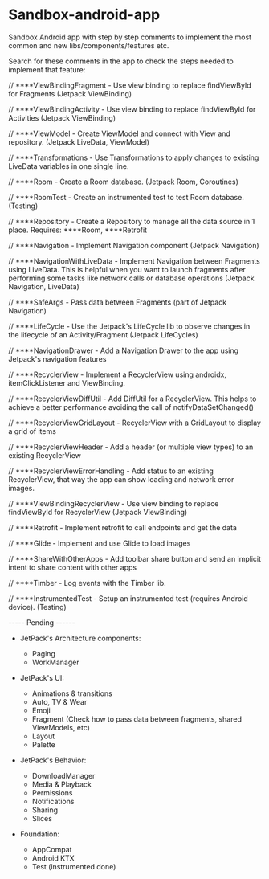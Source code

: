 # Sandbox-android-app
Sandbox Android app with step by step comments to implement the most common and new libs/components/features etc.

Search for these comments in the app to check the steps needed to implement that feature:

// ****ViewBindingFragment - Use view binding to replace findViewById for Fragments (Jetpack ViewBinding)

// ****ViewBindingActivity - Use view binding to replace findViewById for Activities (Jetpack ViewBinding)

// ****ViewModel - Create ViewModel and connect with View and repository. (Jetpack LiveData, ViewModel)

// ****Transformations - Use Transformations to apply changes to existing LiveData variables in one single line.

// ****Room - Create a Room database. (Jetpack Room, Coroutines)

// ****RoomTest - Create an instrumented test to test Room database. (Testing)

// ****Repository - Create a Repository to manage all the data source in 1 place. Requires: ****Room, ****Retrofit

// ****Navigation - Implement Navigation component (Jetpack Navigation)

// ****NavigationWithLiveData - Implement Navigation between Fragments using LiveData. This is helpful when you want to launch fragments after performing some tasks like network calls or database operations (Jetpack Navigation, LiveData)

// ****SafeArgs - Pass data between Fragments (part of Jetpack Navigation)

// ****LifeCycle - Use the Jetpack's LifeCycle lib to observe changes in the lifecycle of an Activity/Fragment  (Jetpack LifeCycles)

// ****NavigationDrawer - Add a Navigation Drawer to the app using Jetpack's navigation features

// ****RecyclerView - Implement a RecyclerView using androidx, itemClickListener and ViewBinding.

// ****RecyclerViewDiffUtil - Add DiffUtil for a RecyclerView. This helps to achieve a better performance avoiding the call of notifyDataSetChanged()

// ****RecyclerViewGridLayout - RecyclerView with a GridLayout to display a grid of items

// ****RecyclerViewHeader - Add a header (or multiple view types) to an existing RecyclerView

// ****RecyclerViewErrorHandling - Add status to an existing RecyclerView, that way the app can show loading and network error images.

// ****ViewBindingRecyclerView - Use view binding to replace findViewById for RecyclerView (Jetpack ViewBinding)

// ****Retrofit - Implement retrofit to call endpoints and get the data

// ****Glide - Implement and use Glide to load images

// ****ShareWithOtherApps - Add toolbar share button and send an implicit intent to share content with other apps

// ****Timber - Log events with the Timber lib.

// ****InstrumentedTest - Setup an instrumented test (requires Android device). (Testing)



----- Pending ------

- JetPack's Architecture components:

  * Paging
  * WorkManager

- JetPack's UI:

  * Animations & transitions
  * Auto, TV & Wear
  * Emoji
  * Fragment (Check how to pass data between fragments, shared ViewModels, etc)
  * Layout
  * Palette

- JetPack's Behavior:

  * DownloadManager
  * Media & Playback
  * Permissions
  * Notifications
  * Sharing
  * Slices

- Foundation:

  * AppCompat
  * Android KTX
  * Test (instrumented done)


